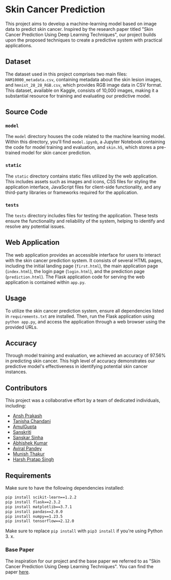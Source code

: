 # Skin Cancer Prediction

This project aims to develop a machine-learning model based on image data to predict skin cancer. Inspired by the research paper titled "Skin Cancer Prediction Using Deep Learning Techniques", our project builds upon the proposed techniques to create a predictive system with practical applications.

## Dataset

The dataset used in this project comprises two main files: `HAM10000_metadata.csv`, containing metadata about the skin lesion images, and `hmnist_28_28_RGB.csv`, which provides RGB image data in CSV format. This dataset, available on Kaggle, consists of 10,000 images, making it a substantial resource for training and evaluating our predictive model.

## Source Code

### `model`

The `model` directory houses the code related to the machine learning model. Within this directory, you'll find `model.ipynb`, a Jupyter Notebook containing the code for model training and evaluation, and `skin.h5`, which stores a pre-trained model for skin cancer prediction.

### `static`

The `static` directory contains static files utilized by the web application. This includes assets such as images and icons, CSS files for styling the application interface, JavaScript files for client-side functionality, and any third-party libraries or frameworks required for the application.

### `tests`

The `tests` directory includes files for testing the application. These tests ensure the functionality and reliability of the system, helping to identify and resolve any potential issues.

## Web Application

The web application provides an accessible interface for users to interact with the skin cancer prediction system. It consists of several HTML pages, including the initial landing page (`first.html`), the main application page (`index.html`), the login page (`login.html`), and the prediction page (`prediction.html`). The Flask application code for serving the web application is contained within `app.py`.

## Usage

To utilize the skin cancer prediction system, ensure all dependencies listed in `requirements.txt` are installed. Then, run the Flask application using `python app.py`, and access the application through a web browser using the provided URLs.

## Accuracy

Through model training and evaluation, we achieved an accuracy of 97.56% in predicting skin cancer. This high level of accuracy demonstrates our predictive model's effectiveness in identifying potential skin cancer instances.

## Contributors

This project was a collaborative effort by a team of dedicated individuals, including:

- [Ansh Prakash](https://github.com/anshprakash6397)
- [Tanisha Chandani](https://github.com/tanishachandani)
- [AmulGupta](https://github.com/Amulgupta)
- [Sanskriti](https://github.com/SanskritiHub)
- [Sanskar Sinha](https://github.com/sanskar9067)
- [Abhishek Kumar](https://github.com/AbhishekKumar4543)
- [Aviral Pandey](https://github.com/Aviralpandey26)
- [Munish Thakur](https://github.com/Munish28)
- [Harsh Pratap Singh](https://github.com/ihharsh)

## Requirements

Make sure to have the following dependencies installed:

```bash
pip install scikit-learn==1.2.2
pip install flask==2.3.2
pip install matplotlib==3.7.1
pip install pandas==2.0.0
pip install numpy==1.23.5
pip install tensorflow==2.12.0
```

Make sure to replace `pip install` with `pip3 install` if you're using Python 3. x.

### Base Paper

The inspiration for our project and the base paper we referred to as "Skin Cancer Prediction Using Deep Learning Techniques". You can find the paper [here](https://ieeexplore.ieee.org/abstract/document/10126035/authors#authors).
